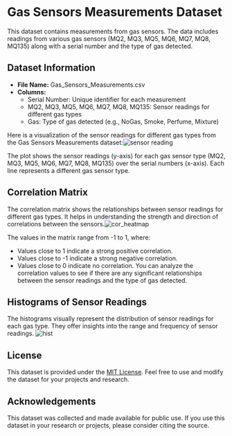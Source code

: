 # Gas Sensors Measurements Dataset
This dataset contains measurements from gas sensors. The data includes readings from various gas sensors (MQ2, MQ3, MQ5, MQ6, MQ7, MQ8, MQ135) along with a serial number and the type of gas detected.

## Dataset Information

- **File Name:** Gas_Sensors_Measurements.csv
- **Columns:**
  - Serial Number: Unique identifier for each measurement
  - MQ2, MQ3, MQ5, MQ6, MQ7, MQ8, MQ135: Sensor readings for different gas types
  - Gas: Type of gas detected (e.g., NoGas, Smoke, Perfume, Mixture)


Here is a visualization of the sensor readings for different gas types from the Gas Sensors Measurements dataset:![sensor reading](https://github.com/TakMashhido/Gas-Sensors-Measurements-Dataset/assets/48276165/ea64ff95-9d79-4cbf-a598-6a4b7a773683)

The plot shows the sensor readings (y-axis) for each gas sensor type (MQ2, MQ3, MQ5, MQ6, MQ7, MQ8, MQ135) over the serial numbers (x-axis). Each line represents a different gas sensor type.


## Correlation Matrix

The correlation matrix shows the relationships between sensor readings for different gas types. It helps in understanding the strength and direction of correlations between the sensors.![cor_heatmap](https://github.com/TakMashhido/Gas-Sensors-Measurements-Dataset/assets/48276165/806dce05-8133-4185-9cb2-a43b6cfefd38)

The values in the matrix range from -1 to 1, where:

  - Values close to 1 indicate a strong positive correlation.
  - Values close to -1 indicate a strong negative correlation.
  - Values close to 0 indicate no correlation.
You can analyze the correlation values to see if there are any significant relationships between the sensor readings and the type of gas detected.

## Histograms of Sensor Readings

The histograms visually represent the distribution of sensor readings for each gas type. They offer insights into the range and frequency of sensor readings.
![hist](https://github.com/TakMashhido/Gas-Sensors-Measurements-Dataset/assets/48276165/a91af28a-35e5-4daf-8d6f-49dab2ee9e51)


## License
This dataset is provided under the [MIT License](https://github.com/TakMashhido/Gas-Sensors-Measurements-Dataset/blob/main/LICENSE). Feel free to use and modify the dataset for your projects and research.

## Acknowledgements
This dataset was collected and made available for public use. If you use this dataset in your research or projects, please consider citing the source.
